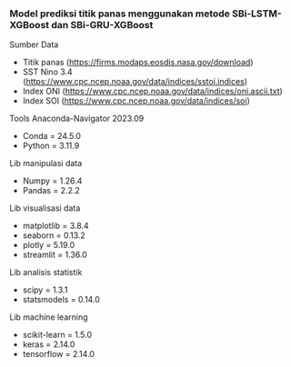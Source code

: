 ### Model prediksi titik panas menggunakan metode SBi-LSTM-XGBoost dan SBi-GRU-XGBoost

Sumber Data

- Titik panas (https://firms.modaps.eosdis.nasa.gov/download)
- SST Nino 3.4 (https://www.cpc.ncep.noaa.gov/data/indices/sstoi.indices)
- Index ONI (https://www.cpc.ncep.noaa.gov/data/indices/oni.ascii.txt)
- Index SOI (https://www.cpc.ncep.noaa.gov/data/indices/soi)

Tools Anaconda-Navigator 2023.09

- Conda = 24.5.0
- Python = 3.11.9

Lib manipulasi data

- Numpy = 1.26.4
- Pandas = 2.2.2

Lib visualisasi data

- matplotlib = 3.8.4
- seaborn = 0.13.2
- plotly = 5.19.0
- streamlit = 1.36.0

Lib analisis statistik

- scipy = 1.3.1
- statsmodels = 0.14.0

Lib machine learning

- scikit-learn = 1.5.0
- keras = 2.14.0
- tensorflow = 2.14.0
